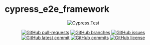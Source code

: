 # cypress_e2e_framework

<div align="center">
        
[![Cypress Test](https://github.com/Mahbub091/cypress_e2e_showcase/actions/workflows/main.yml/badge.svg)](https://github.com/Mahbub091/cypress_e2e_showcase/actions/workflows/main.yml)
</div>

<div align="center">
        
[![GitHub pull-requests](https://img.shields.io/github/issues-pr/Mahbub091/cypress_e2e_showcase.svg)](https://GitHub.com/Mahbub091/cypress_e2e_showcase/pull/)
[![GitHub branches](https://badgen.net/github/branches/Mahbub091/cypress_e2e_showcase)](https://github.com/Mahbub091/cypress_e2e_showcase)
[![GitHub issues](https://img.shields.io/github/issues/Mahbub091/cypress_e2e_showcase.svg)](https://GitHub.com/Mahbub091/cypress_e2e_showcase/issues/)
[![GitHub latest commit](https://badgen.net/github/last-commit/Mahbub091/cypress_e2e_showcase)](https://GitHub.com/Mahbub091/cypress_e2e_showcase/commit/)
[![GitHub commits](https://badgen.net/github/commits/Mahbub091/cypress_e2e_showcase)](https://GitHub.com/Mahbub091/cypress_e2e_showcase/commit/)
[![GitHub license](https://badgen.net/github/license/Mahbub091/cypress_e2e_showcase)](https://github.com/Mahbub091/cypress_e2e_showcase/blob/master/LICENSE)
</div>
